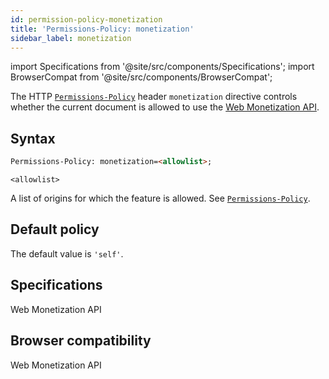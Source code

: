 ```yaml
---
id: permission-policy-monetization
title: 'Permissions-Policy: monetization'
sidebar_label: monetization
---
```


import Specifications from '@site/src/components/Specifications';
import BrowserCompat from '@site/src/components/BrowserCompat';

The HTTP [`Permissions-Policy`](https://developer.mozilla.org/en-US/docs/Web/HTTP/Headers/Feature-Policy) header `monetization` directive controls whether the current document is allowed to use the [Web Monetization API](/docs/).

## Syntax

```html
Permissions-Policy: monetization=<allowlist>;
```

`<allowlist>`

A list of origins for which the feature is allowed. See [`Permissions-Policy`](/docs/permission-policy).

## Default policy

The default value is `'self'`.

## Specifications

<Specifications link="permissions-policy">Web Monetization API</Specifications>

## Browser compatibility

<BrowserCompat data="monetization.json">Web Monetization API</BrowserCompat>
